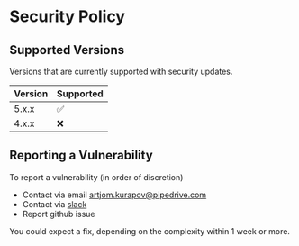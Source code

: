 # Security Policy

## Supported Versions

Versions that are currently supported with security updates.

| Version | Supported          |
| ------- | ------------------ |
| 5.x.x   | :white_check_mark: |
| 4.x.x   | :x: |

## Reporting a Vulnerability
To report a vulnerability (in order of discretion)
- Contact via email artjom.kurapov@pipedrive.com
- Contact via [slack](http://gql-schema-registry.slack.com/)
- Report github issue

You could expect a fix, depending on the complexity within 1 week or more.
